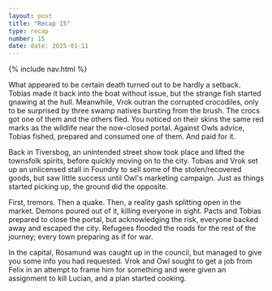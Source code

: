 ```yaml
---
layout: post
title: "Recap 15"
type: recap
number: 15
date: date: 2025-01-11
---
```


{% include nav.html %}

What appeared to be certain death turned out to be hardly a setback. Tobias made it back into the boat without issue, but the strange fish started gnawing at the hull. Meanwhile, Vrok outran the corrupted crocodiles, only to be surprised by three swamp natives bursting from the brush. The crocs got one of them and the others fled. You noticed on their skins the same red marks as the wildlife near the now-closed portal. Against Owls advice, Tobias fished, prepared and consumed one of them. And paid for it.

Back in Tiversbog, an unintended street show took place and lifted the townsfolk spirits, before quickly moving on to the city. Tobias and Vrok set up an unlicensed stall in Foundry to sell some of the stolen/recovered goods, but saw little success until Owl's marketing campaign. Just as things started picking up, the ground did the opposite.

First, tremors. Then a quake. Then, a reality gash splitting open in the market. Demons poured out of it, killing everyone in sight. Pacts and Tobias prepared to close the portal, but acknowledging the risk, everyone backed away and escaped the city. Refugees flooded the roads for the rest of the journey; every town preparing as if for war. 

In the capital, Rosamund was caught up in the council, but managed to give you some info you had requested. Vrok and Owl sought to get a job from Felix in an attempt to frame him for something and were given an assignment to kill Lucian, and a plan started cooking.